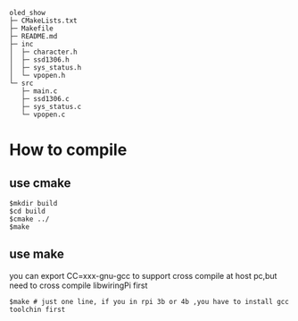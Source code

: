 ```
oled_show
├─ CMakeLists.txt
├─ Makefile
├─ README.md
├─ inc
│  ├─ character.h
│  ├─ ssd1306.h
│  ├─ sys_status.h
│  └─ vpopen.h
└─ src
   ├─ main.c
   ├─ ssd1306.c
   ├─ sys_status.c
   └─ vpopen.c
```

# How to compile 

## use cmake
	$mkdir build
	$cd build
	$cmake ../
	$make
	
## use make
you can export CC=xxx-gnu-gcc to support cross compile at host pc,but need to cross compile libwiringPi first

	$make # just one line, if you in rpi 3b or 4b ,you have to install gcc toolchin first